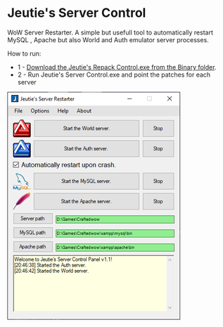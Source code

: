 # Jeutie's Server Control

WoW Server Restarter. A simple but usefull tool to automatically restart MySQL , Apache but also World and Auth emulator server processes.

How to run:
+ 1 - [Download the Jeutie's Repack Control.exe from the Binary folder](https://github.com/CraftedRO/Jeutie-s-Server-Control/raw/main/Binary/JeutiesServerControl.exe).
+ 2 - Run Jeutie's Server Control.exe and point the patches for each server

![Screenshot](restarter.PNG)